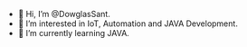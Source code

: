 - 👋 Hi, I’m @DowglasSant.
- 👀 I’m interested in IoT, Automation and JAVA Development.
- 🌱 I’m currently learning JAVA.

<!---
DowglasSant/DowglasSant is a ✨ special ✨ repository because its `README.md` (this file) appears on your GitHub profile.
You can click the Preview link to take a look at your changes.
--->

